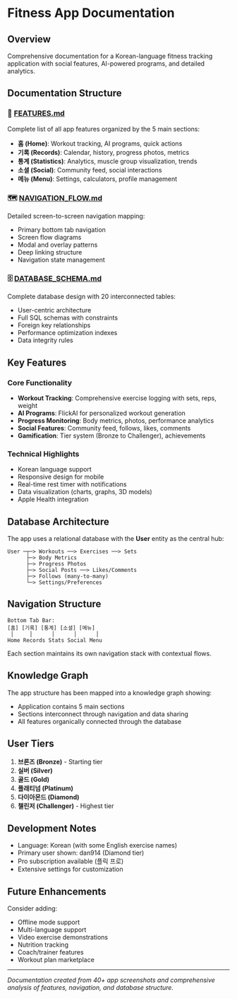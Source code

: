 # Fitness App Documentation

## Overview
Comprehensive documentation for a Korean-language fitness tracking application with social features, AI-powered programs, and detailed analytics.

## Documentation Structure

### 📄 [FEATURES.md](./FEATURES.md)
Complete list of all app features organized by the 5 main sections:
- **홈 (Home)**: Workout tracking, AI programs, quick actions
- **기록 (Records)**: Calendar, history, progress photos, metrics
- **통계 (Statistics)**: Analytics, muscle group visualization, trends
- **소셜 (Social)**: Community feed, social interactions
- **메뉴 (Menu)**: Settings, calculators, profile management

### 🗺️ [NAVIGATION_FLOW.md](./NAVIGATION_FLOW.md)
Detailed screen-to-screen navigation mapping:
- Primary bottom tab navigation
- Screen flow diagrams
- Modal and overlay patterns
- Deep linking structure
- Navigation state management

### 🗄️ [DATABASE_SCHEMA.md](./DATABASE_SCHEMA.md)
Complete database design with 20 interconnected tables:
- User-centric architecture
- Full SQL schemas with constraints
- Foreign key relationships
- Performance optimization indexes
- Data integrity rules

## Key Features

### Core Functionality
- **Workout Tracking**: Comprehensive exercise logging with sets, reps, weight
- **AI Programs**: FlickAI for personalized workout generation
- **Progress Monitoring**: Body metrics, photos, performance analytics
- **Social Features**: Community feed, follows, likes, comments
- **Gamification**: Tier system (Bronze to Challenger), achievements

### Technical Highlights
- Korean language support
- Responsive design for mobile
- Real-time rest timer with notifications
- Data visualization (charts, graphs, 3D models)
- Apple Health integration

## Database Architecture

The app uses a relational database with the **User** entity as the central hub:

```
User ─┬─> Workouts ──> Exercises ──> Sets
      ├─> Body Metrics
      ├─> Progress Photos
      ├─> Social Posts ──> Likes/Comments
      ├─> Follows (many-to-many)
      └─> Settings/Preferences
```

## Navigation Structure

```
Bottom Tab Bar:
[홈] [기록] [통계] [소셜] [메뉴]
 │     │      │      │      │
Home Records Stats Social Menu
```

Each section maintains its own navigation stack with contextual flows.

## Knowledge Graph

The app structure has been mapped into a knowledge graph showing:
- Application contains 5 main sections
- Sections interconnect through navigation and data sharing
- All features organically connected through the database

## User Tiers

1. **브론즈 (Bronze)** - Starting tier
2. **실버 (Silver)**
3. **골드 (Gold)**
4. **플래티넘 (Platinum)**
5. **다이아몬드 (Diamond)**
6. **챌린저 (Challenger)** - Highest tier

## Development Notes

- Language: Korean (with some English exercise names)
- Primary user shown: dan914 (Diamond tier)
- Pro subscription available (플릭 프로)
- Extensive settings for customization

## Future Enhancements

Consider adding:
- Offline mode support
- Multi-language support
- Video exercise demonstrations
- Nutrition tracking
- Coach/trainer features
- Workout plan marketplace

---

*Documentation created from 40+ app screenshots and comprehensive analysis of features, navigation, and database structure.*